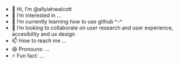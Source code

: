 - 👋 Hi, I’m @allyiahwalcott
- 👀 I’m interested in ...
- 🌱 I’m currently learning how to use github ^-^
- 💞️ I’m looking to collaborate on user research and user experience, accesibility and ux design
- 📫 How to reach me ...
- 😄 Pronouns: ...
- ⚡ Fun fact: ...

<!---
allyiahwalcott/allyiahwalcott is a ✨ special ✨ repository because its `README.md` (this file) appears on your GitHub profile.
You can click the Preview link to take a look at your changes.
--->
